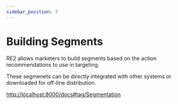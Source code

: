 ```yaml
---
sidebar_position: 3
---
```


# Building Segments

RE2 allows marketers to build segments based on the action recommendations to use in targeting.

These segmenets can be directly integrated with other systems or downloaded for off-line distribution.

[http://localhost:8000/docs#tag/Segmentation](http://localhost:8000/docs#tag/Segmentation)

